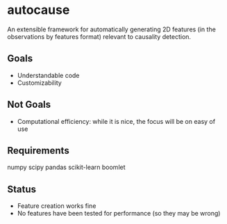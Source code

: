 autocause
=========

An extensible framework for automatically generating 2D features (in the observations by features format) relevant to causality detection.

Goals
----
+ Understandable code
+ Customizability

Not Goals
-----
+ Computational efficiency: while it is nice, the focus will be on easy of use

Requirements
--------
numpy
scipy
pandas
scikit-learn
boomlet

Status
-----
+ Feature creation works fine
+ No features have been tested for performance (so they may be wrong)
